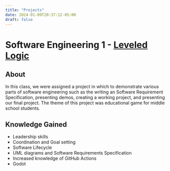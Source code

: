 ```yaml
---
title: "Projects"
date: 2024-01-09T20:37:12-05:00
draft: false
---
```


# Software Engineering 1 - [Leveled Logic](https://natewright.github.io/LeveledLogicWebsite/)
## About
In this class, we were assigned a project in which to demonstrate various parts of software engineering such as the writing an Software Requirement Specification, presenting demos, creating a working project, and presenting our final project. The theme of this project was educational game for middle school students.
## Knowledge Gained
* Leadership skills
* Coordination and Goal setting
* Software Lifecycle
* UML diagrams and Software Requirements Specification
* Increased knowledge of GitHub Actions
* Godot
